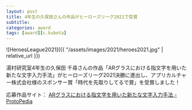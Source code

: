 ```yaml
---
layout: post
title: 4年生の久保田さんの作品がヒーローズリーグ2021で受賞
subtitle: 
categories: award
tags: [award][c.kubota]
---
```

![HeroesLeague2021]({{ "/assets/images/2021/heroes2021.jpg" | relative_url }})

湯村研究室4年生の久保田 千尋さんの作品「ARグラスにおける指文字を用いた新たな文字入力手法」がヒーローズリーグ2021決勝に進出し、アプリカルチャー株式会社様のスポンサー賞「時代を先取りしてるで賞」を受賞しました！

応募作品サイト： [ARグラスにおける指文字を用いた新たな文字入力手法 - ProtoPedia](https://protopedia.net/prototype/2698)